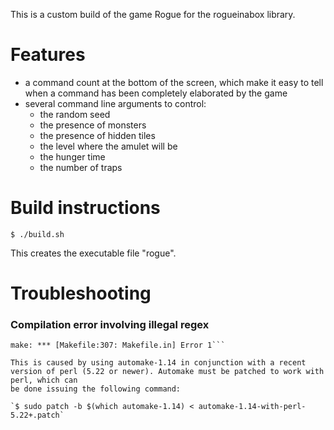 This is a custom build of the game Rogue for the rogueinabox library.


# Features
- a command count at the bottom of the screen, which make it easy to tell when a command has been completely elaborated
by the game
- several command line arguments to control:
    - the random seed
    - the presence of monsters
    - the presence of hidden tiles
    - the level where the amulet will be
    - the hunger time
    - the number of traps


# Build instructions

   `$ ./build.sh`

  This creates the executable file "rogue".


# Troubleshooting

### Compilation error involving illegal regex

```Unescaped left brace in regex is illegal here in regex; marked by <-- HERE in m/\${ <-- HERE ([^ \t=:+{}]+)}/ at /usr/bin/automake-1.14 line 3930.
make: *** [Makefile:307: Makefile.in] Error 1```
  
This is caused by using automake-1.14 in conjunction with a recent version of perl (5.22 or newer). Automake must be patched to work with perl, which can
be done issuing the following command:
  
`$ sudo patch -b $(which automake-1.14) < automake-1.14-with-perl-5.22+.patch`
